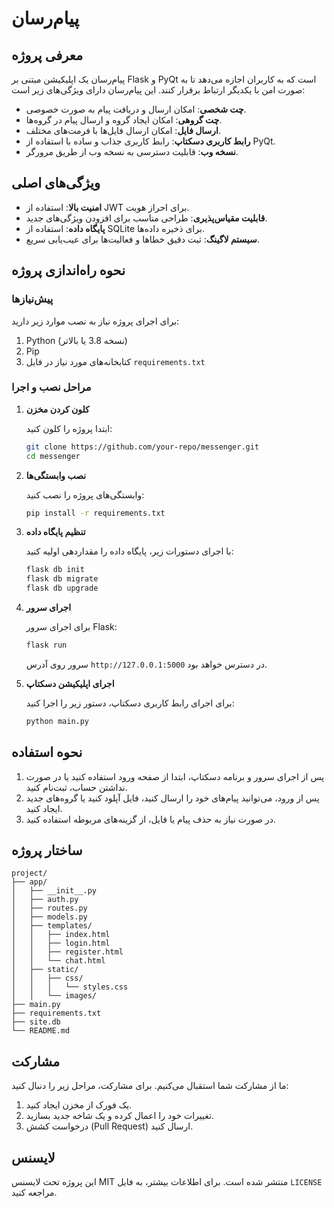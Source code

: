 # پیام‌رسان

## معرفی پروژه

پیام‌رسان یک اپلیکیشن مبتنی بر Flask و PyQt است که به کاربران اجازه می‌دهد تا به صورت امن با یکدیگر ارتباط برقرار کنند. این پیام‌رسان دارای ویژگی‌های زیر است:

- **چت شخصی**: امکان ارسال و دریافت پیام به صورت خصوصی.
- **چت گروهی**: امکان ایجاد گروه و ارسال پیام در گروه‌ها.
- **ارسال فایل**: امکان ارسال فایل‌ها با فرمت‌های مختلف.
- **رابط کاربری دسکتاپ**: رابط کاربری جذاب و ساده با استفاده از PyQt.
- **نسخه وب**: قابلیت دسترسی به نسخه وب از طریق مرورگر.

## ویژگی‌های اصلی

- **امنیت بالا**: استفاده از JWT برای احراز هویت.
- **قابلیت مقیاس‌پذیری**: طراحی مناسب برای افزودن ویژگی‌های جدید.
- **پایگاه داده**: استفاده از SQLite برای ذخیره داده‌ها.
- **سیستم لاگینگ**: ثبت دقیق خطاها و فعالیت‌ها برای عیب‌یابی سریع.

## نحوه راه‌اندازی پروژه

### پیش‌نیازها

برای اجرای پروژه نیاز به نصب موارد زیر دارید:

1. Python (نسخه 3.8 یا بالاتر)
2. Pip
3. کتابخانه‌های مورد نیاز در فایل `requirements.txt`

### مراحل نصب و اجرا

1. **کلون کردن مخزن**

   ابتدا پروژه را کلون کنید:
   ```bash
   git clone https://github.com/your-repo/messenger.git
   cd messenger
   ```

2. **نصب وابستگی‌ها**

   وابستگی‌های پروژه را نصب کنید:
   ```bash
   pip install -r requirements.txt
   ```

3. **تنظیم پایگاه داده**

   با اجرای دستورات زیر، پایگاه داده را مقداردهی اولیه کنید:
   ```bash
   flask db init
   flask db migrate
   flask db upgrade
   ```

4. **اجرای سرور**

   برای اجرای سرور Flask:
   ```bash
   flask run
   ```

   سرور روی آدرس `http://127.0.0.1:5000` در دسترس خواهد بود.

5. **اجرای اپلیکیشن دسکتاپ**

   برای اجرای رابط کاربری دسکتاپ، دستور زیر را اجرا کنید:
   ```bash
   python main.py
   ```

## نحوه استفاده

1. پس از اجرای سرور و برنامه دسکتاپ، ابتدا از صفحه ورود استفاده کنید یا در صورت نداشتن حساب، ثبت‌نام کنید.
2. پس از ورود، می‌توانید پیام‌های خود را ارسال کنید، فایل آپلود کنید یا گروه‌های جدید ایجاد کنید.
3. در صورت نیاز به حذف پیام یا فایل، از گزینه‌های مربوطه استفاده کنید.

## ساختار پروژه

```
project/
├── app/
│   ├── __init__.py
│   ├── auth.py
│   ├── routes.py
│   ├── models.py
│   ├── templates/
│   │   ├── index.html
│   │   ├── login.html
│   │   ├── register.html
│   │   └── chat.html
│   ├── static/
│   │   ├── css/
│   │   │   └── styles.css
│   │   └── images/
├── main.py
├── requirements.txt
├── site.db
└── README.md
```

## مشارکت

ما از مشارکت شما استقبال می‌کنیم. برای مشارکت، مراحل زیر را دنبال کنید:

1. یک فورک از مخزن ایجاد کنید.
2. تغییرات خود را اعمال کرده و یک شاخه جدید بسازید.
3. درخواست کشش (Pull Request) ارسال کنید.

## لایسنس

این پروژه تحت لایسنس MIT منتشر شده است. برای اطلاعات بیشتر، به فایل `LICENSE` مراجعه کنید.

